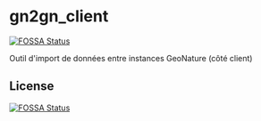 # gn2gn_client
[![FOSSA Status](https://app.fossa.com/api/projects/git%2Bgithub.com%2Flpoaura%2FGN2PG.svg?type=shield)](https://app.fossa.com/projects/git%2Bgithub.com%2Flpoaura%2FGN2PG?ref=badge_shield)

Outil d'import de données entre instances GeoNature (côté client)


## License
[![FOSSA Status](https://app.fossa.com/api/projects/git%2Bgithub.com%2Flpoaura%2FGN2PG.svg?type=large)](https://app.fossa.com/projects/git%2Bgithub.com%2Flpoaura%2FGN2PG?ref=badge_large)